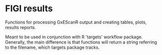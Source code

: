 # FIGI results

Functions for processing GxEScanR output and creating tables, plots, results reports. 

Meant to be used in conjunction with R 'targets' workflow package. Generally, the main difference is that functions will return a string referring to the filename, which targets package tracks. 